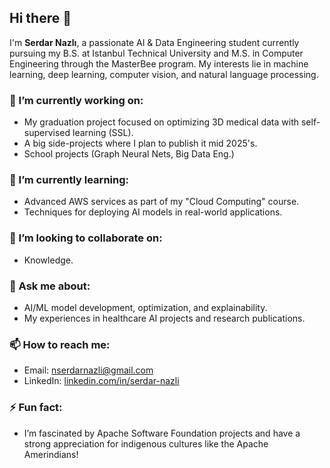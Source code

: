 ## Hi there 👋

I'm **Serdar Nazlı**, a passionate AI & Data Engineering student currently pursuing my B.S. at Istanbul Technical University and M.S. in Computer Engineering through the MasterBee program. My interests lie in machine learning, deep learning, computer vision, and natural language processing.

### 🔭 I’m currently working on:
- My graduation project focused on optimizing 3D medical data with self-supervised learning (SSL).
- A big side-projects where I plan to publish it mid 2025's.
- School projects (Graph Neural Nets, Big Data Eng.)

### 🌱 I’m currently learning:
- Advanced AWS services as part of my "Cloud Computing" course.
- Techniques for deploying AI models in real-world applications.

### 👯 I’m looking to collaborate on:
- Knowledge.

### 💬 Ask me about:
- AI/ML model development, optimization, and explainability.
- My experiences in healthcare AI projects and research publications.

### 📫 How to reach me:
- Email: [nserdarnazli@gmail.com](mailto:nserdarnazli@gmail.com)
- LinkedIn: [linkedin.com/in/serdar-nazli](https://www.linkedin.com/in/serdar-nazli/)

### ⚡ Fun fact:
- I’m fascinated by Apache Software Foundation projects and have a strong appreciation for indigenous cultures like the Apache Amerindians!
